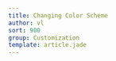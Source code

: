 ```yaml
---
title: Changing Color Scheme
author: vl
sort: 900
group: Customization
template: article.jade
---
```

